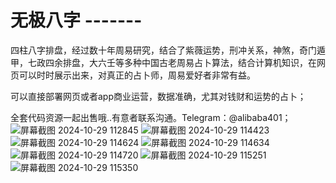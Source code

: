 #  无极八字 -------
四柱八字排盘，经过数十年周易研究，结合了紫薇运势，刑冲关系，神煞，奇门遁甲，七政四余排盘，大六壬等多种中国古老周易占卜算法，结合计算机知识，在网页可以时时展示出来，对真正的占卜师，周易爱好者非常有益。

可以直接部署网页或者app商业运营，数据准确，尤其对钱财和运势的占卜；

全套代码资源一起出售哦..有意者联系沟通。Telegram：@alibaba401；
![屏幕截图 2024-10-29 112845](https://github.com/user-attachments/assets/aac0fd9d-5677-4085-b4f8-4ab007a81416)
![屏幕截图 2024-10-29 114423](https://github.com/user-attachments/assets/93d0ffd3-4b22-4ebc-8d9f-2d0a91816e31)
![屏幕截图 2024-10-29 114624](https://github.com/user-attachments/assets/be593f24-d2d6-4498-b102-733f71f76922)
![屏幕截图 2024-10-29 114634](https://github.com/user-attachments/assets/f88cbc80-5b9e-4206-9bb0-fe9f4cefb3dd)
![屏幕截图 2024-10-29 114720](https://github.com/user-attachments/assets/724266c5-8232-4ebb-ad2b-5bcdb5467409)
![屏幕截图 2024-10-29 115251](https://github.com/user-attachments/assets/7e22419c-7894-4f53-ab38-74602c046376)
![屏幕截图 2024-10-29 115350](https://github.com/user-attachments/assets/5688048b-7e8f-4e19-a5af-bcfce89596c7)




